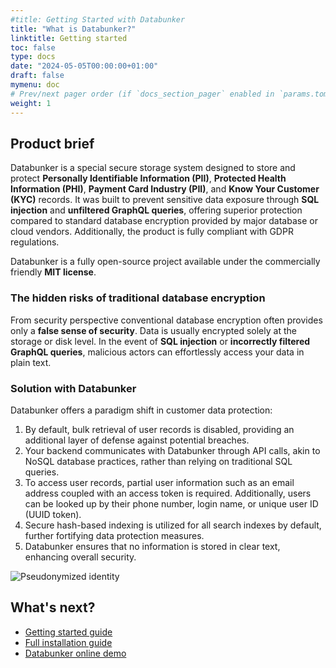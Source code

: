 ```yaml
---
#title: Getting Started with Databunker
title: "What is Databunker?"
linktitle: Getting started
toc: false
type: docs
date: "2024-05-05T00:00:00+01:00"
draft: false
mymenu: doc
# Prev/next pager order (if `docs_section_pager` enabled in `params.toml`)
weight: 1
---
```

## Product brief

Databunker is a special secure storage system designed to store and protect **Personally Identifiable Information (PII)**, **Protected Health Information (PHI)**, **Payment Card Industry (PII)**, and **Know Your Customer (KYC)** records. It was built to prevent sensitive data exposure through **SQL injection** and **unfiltered GraphQL queries**, offering superior protection compared to standard database encryption provided by major database or cloud vendors. Additionally, the product is fully compliant with GDPR regulations.

Databunker is a fully open-source project available under the commercially friendly **MIT license**.

### The hidden risks of traditional database encryption

From security perspective conventional database encryption often provides only a **false sense of security**. Data is usually encrypted solely at the storage or disk level. In the event of **SQL injection** or **incorrectly filtered GraphQL queries**, malicious actors can effortlessly access your data in plain text.

### Solution with Databunker
Databunker offers a paradigm shift in customer data protection:
1. By default, bulk retrieval of user records is disabled, providing an additional layer of defense against potential breaches.
2. Your backend communicates with Databunker through API calls, akin to NoSQL database practices, rather than relying on traditional SQL queries.
3. To access user records, partial user information such as an email address coupled with an access token is required. Additionally, users can be looked up by their phone number, login name, or unique user ID (UUID token).
4. Secure hash-based indexing is utilized for all search indexes by default, further fortifying data protection measures.
5. Databunker ensures that no information is stored in clear text, enhancing overall security.

![Pseudonymized identity](/img/pseudonymized-identity.png)

## What's next?
- [Getting started guide](/doc/start/)
- [Full installation guide](/doc/install/)
- [Databunker online demo](/doc/demo/)
